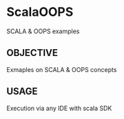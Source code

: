 # ScalaOOPS
SCALA &amp; OOPS examples


OBJECTIVE
---------
Exmaples on SCALA & OOPS concepts

USAGE
-----
Execution via any IDE with scala SDK 
